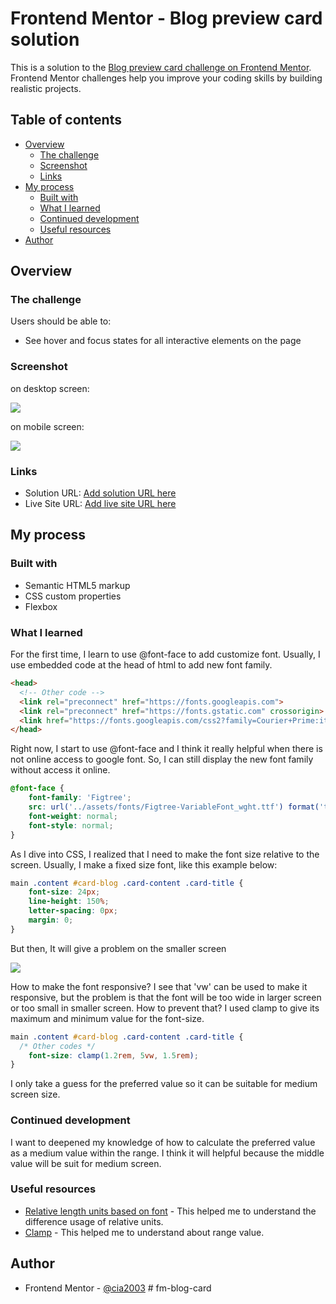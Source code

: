 # Frontend Mentor - Blog preview card solution

This is a solution to the [Blog preview card challenge on Frontend Mentor](https://www.frontendmentor.io/challenges/blog-preview-card-ckPaj01IcS). Frontend Mentor challenges help you improve your coding skills by building realistic projects. 

## Table of contents

- [Overview](#overview)
  - [The challenge](#the-challenge)
  - [Screenshot](#screenshot)
  - [Links](#links)
- [My process](#my-process)
  - [Built with](#built-with)
  - [What I learned](#what-i-learned)
  - [Continued development](#continued-development)
  - [Useful resources](#useful-resources)
- [Author](#author)

## Overview

### The challenge

Users should be able to:

- See hover and focus states for all interactive elements on the page

### Screenshot

on desktop screen:

![](/screenshots/desktop-ss.png)

on mobile screen:

![](/screenshots/mobile-ss.png)

### Links

- Solution URL: [Add solution URL here](https://your-solution-url.com)
- Live Site URL: [Add live site URL here](https://your-live-site-url.com)

## My process

### Built with

- Semantic HTML5 markup
- CSS custom properties
- Flexbox

### What I learned
For the first time, I learn to use @font-face to add customize font. Usually, I use embedded code at the head of html to add new font family. 

```html
<head>
  <!-- Other code -->
  <link rel="preconnect" href="https://fonts.googleapis.com">
  <link rel="preconnect" href="https://fonts.gstatic.com" crossorigin>
  <link href="https://fonts.googleapis.com/css2?family=Courier+Prime:ital,wght@0,400;0,700;1,400;1,700&family=Figtree:ital,wght@0,300..900;1,300..900&family=Outfit:wght@100..900&family=Quicksand:wght@300..700&family=Roboto:ital,wght@0,100..900;1,100..900&display=swap" rel="stylesheet">
</head>
```

Right now, I start to use @font-face and I think it really helpful when there is not online access to google font. So, I can still display the new font family without access it online.

```css
@font-face {
    font-family: 'Figtree';
    src: url('../assets/fonts/Figtree-VariableFont_wght.ttf') format('truetype');
    font-weight: normal;
    font-style: normal;
}
```

As I dive into CSS, I realized that I need to make the font size relative to the screen. Usually, I make a fixed size font, like this example below:

```css
main .content #card-blog .card-content .card-title {
    font-size: 24px;
    line-height: 150%;
    letter-spacing: 0px;
    margin: 0;
}
```
But then, It will give a problem on the smaller screen 

![](/screenshots/title-breakword.png)

How to make the font responsive? I see that 'vw' can be used to make it responsive, but the problem is that the font will be too wide in larger screen or too small in smaller screen. How to prevent that? I used clamp to give its maximum and minimum value for the font-size.

```css
main .content #card-blog .card-content .card-title {
  /* Other codes */
    font-size: clamp(1.2rem, 5vw, 1.5rem);
}
```
I only take a guess for the preferred value so it can be suitable for medium screen size.

### Continued development

I want to deepened my knowledge of how to calculate the preferred value as a medium value within the range. I think it will helpful because the middle value will be suit for medium screen.

### Useful resources

- [Relative length units based on font](https://developer.mozilla.org/en-US/docs/Web/CSS/length#relative_length_units_based_on_font) - This helped me to understand the difference usage of relative units.
- [Clamp](https://developer.mozilla.org/en-US/docs/Web/CSS/clamp) - This helped me to understand about range value.

## Author

- Frontend Mentor - [@cia2003](https://www.frontendmentor.io/profile/cia2003)
#   f m - b l o g - c a r d 
 
 

